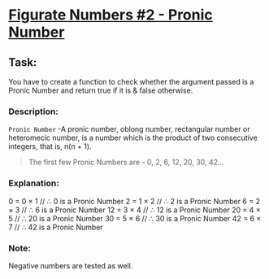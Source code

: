 # [Figurate Numbers #2 - Pronic Number](https://www.codewars.com/kata/figurate-numbers-number-2-pronic-number "https://www.codewars.com/kata/55b1e5c4cbe09e46b3000034")

## Task:
You have to create a function to check whether the argument passed is a Pronic Number and return true if it is & false otherwise.

### Description:

`Pronic Number` -A pronic number, oblong number, rectangular number or heteromecic number, is a number which is the product of two consecutive integers, that is, n(n + 1).

> The first few Pronic Numbers are - 0, 2, 6, 12, 20, 30, 42...

### Explanation:
 
 0 = 0 × 1 // ∴ 0 is a Pronic Number
 2 = 1 × 2 // ∴ 2 is a Pronic Number
 6 = 2 × 3 // ∴ 6 is a Pronic Number
 12 = 3 × 4 // ∴ 12 is a Pronic Number
 20 = 4 × 5 // ∴ 20 is a Pronic Number
 30 = 5 × 6 // ∴ 30 is a Pronic Number
 42 = 6 × 7 // ∴ 42 is a Pronic Number

### Note:
Negative numbers are tested as well.
